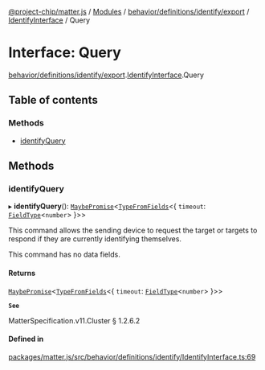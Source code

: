 [@project-chip/matter.js](../README.md) / [Modules](../modules.md) / [behavior/definitions/identify/export](../modules/behavior_definitions_identify_export.md) / [IdentifyInterface](../modules/behavior_definitions_identify_export.IdentifyInterface.md) / Query

# Interface: Query

[behavior/definitions/identify/export](../modules/behavior_definitions_identify_export.md).[IdentifyInterface](../modules/behavior_definitions_identify_export.IdentifyInterface.md).Query

## Table of contents

### Methods

- [identifyQuery](behavior_definitions_identify_export.IdentifyInterface.Query.md#identifyquery)

## Methods

### identifyQuery

▸ **identifyQuery**(): [`MaybePromise`](../modules/util_export.md#maybepromise)\<[`TypeFromFields`](../modules/tlv_export.md#typefromfields)\<\{ `timeout`: [`FieldType`](tlv_export.FieldType.md)\<`number`\>  }\>\>

This command allows the sending device to request the target or targets to respond if they are currently
identifying themselves.

This command has no data fields.

#### Returns

[`MaybePromise`](../modules/util_export.md#maybepromise)\<[`TypeFromFields`](../modules/tlv_export.md#typefromfields)\<\{ `timeout`: [`FieldType`](tlv_export.FieldType.md)\<`number`\>  }\>\>

**`See`**

MatterSpecification.v11.Cluster § 1.2.6.2

#### Defined in

[packages/matter.js/src/behavior/definitions/identify/IdentifyInterface.ts:69](https://github.com/project-chip/matter.js/blob/0c058ae17fdba4c0b89b8b13c309011d51782299/packages/matter.js/src/behavior/definitions/identify/IdentifyInterface.ts#L69)
